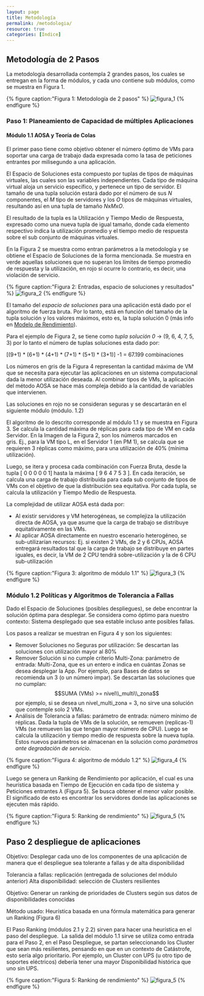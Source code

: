 ```yaml
---
layout: page
title: Metodología
permalink: /metodologia/
resource: true
categories: [Indice]
---
```


## Metodología de 2 Pasos

La metodología desarrollada contempla 2 grandes pasos, los cuales se entregan
en la forma de módulos, y cada uno contiene sub módulos, como se muestra en Figura 1.
 
{% figure caption:"Figura 1: Metodología de 2 pasos" %}
![figura_1](/assets/modelos_metod_2_pasos.png)
{% endfigure %}

### Paso 1: Planeamiento de Capacidad de múltiples Aplicaciones


#### Módulo 1.1 AOSA y Teoría de Colas

El primer paso tiene como objetivo obtener el número óptimo de VMs para soportar una
carga de trabajo dada expresada como la tasa de peticiones entrantes por milisegundo a una 
aplicación. 

El Espacio de Soluciones esta compuesto por tuplas de tipos de máquinas virtuales, las cuales son
las variables independientes. Cada tipo de máquina virtual aloja un servicio específico, y pertenece
un tipo de servidor. El tamaño de una tupla solución estará dado por el 
número de sus *N* componentes, el *M* tipo de servidores y los *O* tipos de máquinas virtuales,
resultando así en una tupla de tamaño *N*x*M*x*O*.

El resultado de la tupla es la Utilización y Tiempo Medio de Respuesta, expresado como una 
nueva tupla de igual tamaño, donde cada elemento respectivo indica la utilización promedio
y el tiempo medio de respuesta sobre el sub conjunto de máquinas virtuales.  


En la Figura 2 se muestra como entran parámetros a la metodología y 
se obtiene el Espacio de Soluciones de la forma mencionada. Se muestra
en verde aquellas soluciones que no superan los límites de tiempo promedio de respuesta
y la utilización, en rojo si ocurre lo contrario, es decir, una violación de servicio. 


{% figure caption:"Figura 2: Entradas, espacio de soluciones y resultados" %}
![figura_2](/assets/modelos_tuplas_solucion_resultado.png)
{% endfigure %}


El tamaño del *espacio de soluciones* para una aplicación
está dado por el algoritmo de fuerza bruta.
Por lo tanto, está en función del tamaño de la tupla solución 
y los valores máximos, esto es, la tupla solución 0 (más info
en [Modelo de Rendimiento](#modelo-de-rendimiento-aosa-y-teoría-de-colas)).

Para el ejemplo de Figura 2, se tiene como *tupla solución 0* -> (9, 6, 4, 7, 5, 3)
por lo tanto el número de tuplas soluciones esta dado por:

[(9+1) * (6+1) * (4+1) * (7+1) * (5+1) * (3+1)] -1 = 67.199 combinaciones


Los números en gris de la Figura 4 representan la cantidad máxima de VM que se necesita
para  ejecutar las aplicaciones en un sistema computacional dada la menor utilización deseada. 
Al combinar tipos de VMs, la aplicación del método AOSA se hace más compleja debido a la
cantidad de variables que intervienen.

Las soluciones en rojo no se consideran seguras y se descartarán en el siguiente módulo (módulo. 1.2)

El algoritmo de lo descrito corresponde al módulo 1.1 y se muestra en Figura 3. Se calcula
la cantidad máxima de réplicas para cada tipo de VM en cada Servidor. En la Imagen de la Figura 2,
son los números marcados en gris. Ej., para la VM tipo L, en el Servidor 1 (en PM 1), se calcula 
que se requieren 3 réplicas como máximo, para una utilización de 40% (mínima utilización). 

Luego, se itera y procesa cada combinación con Fuerza Bruta, desde la tupla [ 0 0 0 0 0 1]
hasta la máxima [ 9 6 4 7 5 3 ]. En cada iteración, se calcula una carga de trabajo distribuida
para cada sub conjunto de tipos de VMs con el objetivo de que la distribución sea equitativa. 
Por cada tupla, se calcula la utilización y Tiempo Medio de Respuesta. 

La complejidad de utilizar AOSA está dada por:
 - Al existir servidores y VM heterogéneas, se complejiza la utilización directa de AOSA,
 ya que asume que la carga de trabajo se distribuye equitativamente en las VMs.
 - Al aplicar AOSA directamente en nuestro escenario heterogéneo, se sub-utilizarían recursos: 
 Ej. si existen 2 VMs, de 2 y 6 CPUs, AOSA entregará resultados tal que la carga de trabajo 
 se distribuye en partes iguales, es decir, la VM de 2 CPU tendrá sobre-utilización y la de
 6 CPU sub-utilización


{% figure caption:"Figura 3: algoritmo de módulo 1.1" %}
![figura_3](/assets/modelos_paso1.1.png)
{% endfigure %}

### Módulo 1.2 Políticas y Algoritmos de Tolerancia a Fallas

Dado el Espacio de Soluciones (posibles despliegues), se debe encontrar la solución óptima para
desplegar. Se considera como óptimo para nuestro contexto: Sistema desplegado que sea estable
incluso ante posibles fallas.

Los pasos a realizar se muestran en Figura 4 y son los siguientes:
- Remover Soluciones no Seguras por utilización: Se descartan las soluciones con utilización mayor al 80%
- Remover Solución si no cumple criterio Multi-Zona: parámetro de entrada: Multi-Zona, que es
 un entero e indica en cuántas Zonas se desea desplegar la App. 
 Por ejemplo, para Bases de datos se recomienda un 3 (o un número impar). Se descartan 
 las soluciones que no cumplan:
 $$SUMA (VMs) >= nivel\\_multi\\_zona$$ 
 por ejemplo, si se desea un nivel_multi_zona = 3, no sirve una solución que contemple solo 2 VMs.
 - Análisis de Tolerancia a fallas: parámetro de entrada: número mínimo de réplicas. Dada la 
 tupla de VMs de la solución, se remueven (replicas-1) VMs (se remueven las que tengan mayor
  número de CPU). Luego se calcula la utilización y tiempo medio de respuesta sobre la nueva tupla.
  Estos nuevos parámetros se almacenan en la solución como *parámetros ante degradación de servicio*. 

{% figure caption:"Figura 4: algoritmo de módulo 1.2" %}
![figura_4](/assets/modelos_paso1.2.png)
{% endfigure %}

Luego se genera un Ranking de Rendimiento por aplicación, el cual es una
heurística basada en Tiempo de Ejecución en cada tipo de sistema y Peticiones entrantes $\lambda$
(Figura 5).
Se busca obtener el menor valor posible. El significado de esto es encontrar los servidores
donde las aplicaciones se ejecuten más rápido.


{% figure caption:"Figura 5: Ranking de rendimiento" %}
![figura_5](/assets/modelos1.2__ranking.png)
{% endfigure %}

## Paso 2 despliegue de aplicaciones

Objetivo: Desplegar cada uno de los componentes de una aplicación de manera que el
despliegue sea tolerante a fallas y de alta disponibilidad

Tolerancia a fallas: replicación (entregada de soluciones del módulo anterior)
Alta disponibilidad: selección de Clusters resilientes

Objetivo:
Generar un ranking de prioridades de Clusters según sus datos de disponibilidades conocidas

Método usado: Heurística basada en una fórmula matemática para generar un Ranking (Figura 6)

El Paso Ranking (módulos 2.1 y 2.2) sirven para hacer una heurística en el paso del despliegue. 
La salida del módulo 1.1 sirve se utiliza como entrada para el Paso 2, en el Paso Despliegue, 
se partan seleccionando los Cluster que sean más resilientes, pensando en que en un contexto de 
Catástrofe, esto sería algo prioritario. Por ejemplo, un Cluster con UPS 
(u otro tipo de soportes eléctricos) debería tener una mayor Disponibilidad histórica que uno sin UPS. 


{% figure caption:"Figura 5: Ranking de rendimiento" %}
![figura_5](/assets/modelos_ranking_resiliencia.png)
{% endfigure %}






